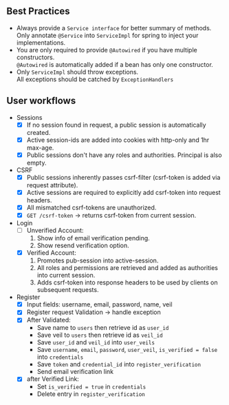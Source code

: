 ## Best Practices
- Always provide a `Service interface` for better summary of methods.  
Only annotate `@Service` into `ServiceImpl` for spring to inject your implementations. 
- You are only required to provide `@Autowired` if you have multiple constructors.  
`@Autowired` is automatically added if a bean has only one constructor. 
- Only `ServiceImpl` should throw exceptions.  
All exceptions should be catched by `ExceptionHandlers`

## User workflows
- Sessions
	- [x] If no session found in request, a public session is automatically created.
	- [x] Active session-ids are added into cookies with http-only and 1hr max-age.
	- [x] Public sessions don't have any roles and authorities. Principal is also empty.
- CSRF
	- [x] Public sessions inherently passes csrf-filter (csrf-token is added via request attribute).
	- [x] Active sessions are required to explicitly add csrf-token into request headers.
	- [x] All mismatched csrf-tokens are unauthorized.
	- [x] `GET /csrf-token` -> returns csrf-token from current session.
- Login
	- [ ] Unverified Account:
		1. 	Show info of email verification pending.
		2.	Show resend verification option.
	- [x] Verified Account: 
		1. 	Promotes pub-session into active-session.  
		2.	All roles and permissions are retrieved and added as authorities into current session.
		3.	Adds csrf-token into response headers to be used by clients on subsequent requests.
- Register
	- [x] Input fields: username, email, password, name, veil
	- [x] Register request Validation -> handle exception
	- [x] After Validated: 
		-	Save name to `users` then retrieve id as `user_id`
		- Save veil to `users` then retrieve id as `veil_id`
		-	Save `user_id` and `veil_id` into `user_veils`
		- Save `username`, `email`, `password`, `user_veil`, `is_verified = false` into `credentials`
		- Save `token` and `credential_id` into `register_verification`
		- Send email verification link
	- [x] after Verified Link: 
		- Set `is_verified = true` in `credentials`
		- Delete entry in `register_verification`